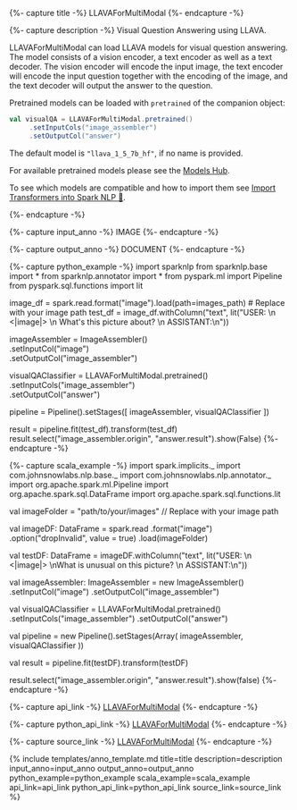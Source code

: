 {%- capture title -%}
LLAVAForMultiModal
{%- endcapture -%}

{%- capture description -%}
Visual Question Answering using LLAVA.

LLAVAForMultiModal can load LLAVA models for visual question answering.
The model consists of a vision encoder, a text encoder as well as a text decoder.
The vision encoder will encode the input image, the text encoder will encode the input question together
with the encoding of the image, and the text decoder will output the answer to the question.

Pretrained models can be loaded with `pretrained` of the companion object:

```scala
val visualQA = LLAVAForMultiModal.pretrained()
     .setInputCols("image_assembler")
     .setOutputCol("answer")
```
The default model is `"llava_1_5_7b_hf"`, if no name is provided.

For available pretrained models please see the
[Models Hub](https://sparknlp.org/models?task=Question+Answering).

To see which models are compatible and how to import them see
[Import Transformers into Spark NLP 🚀](https://github.com/JohnSnowLabs/spark-nlp/discussions/5669).

{%- endcapture -%}

{%- capture input_anno -%}
IMAGE
{%- endcapture -%}

{%- capture output_anno -%}
DOCUMENT
{%- endcapture -%}

{%- capture python_example -%}
import sparknlp
from sparknlp.base import *
from sparknlp.annotator import *
from pyspark.ml import Pipeline
from pyspark.sql.functions import lit

image_df = spark.read.format("image").load(path=images_path) # Replace with your image path
test_df = image_df.withColumn("text", lit("USER: \n <|image|> \n What's this picture about? \n ASSISTANT:\n"))

imageAssembler = ImageAssembler()   
          .setInputCol("image")   
          .setOutputCol("image_assembler")

visualQAClassifier = LLAVAForMultiModal.pretrained()   
          .setInputCols("image_assembler")   
          .setOutputCol("answer")

pipeline = Pipeline().setStages([
          imageAssembler,
          visualQAClassifier
])

result = pipeline.fit(test_df).transform(test_df)
result.select("image_assembler.origin", "answer.result").show(False)
{%- endcapture -%}

{%- capture scala_example -%}
import spark.implicits._
import com.johnsnowlabs.nlp.base._
import com.johnsnowlabs.nlp.annotator._
import org.apache.spark.ml.Pipeline
import org.apache.spark.sql.DataFrame
import org.apache.spark.sql.functions.lit

val imageFolder = "path/to/your/images" // Replace with your image path

val imageDF: DataFrame = spark.read
     .format("image")
     .option("dropInvalid", value = true)
     .load(imageFolder)

val testDF: DataFrame = imageDF.withColumn("text", lit("USER: \n <|image|> \nWhat is unusual on this picture? \n ASSISTANT:\n"))

val imageAssembler: ImageAssembler = new ImageAssembler()
     .setInputCol("image")
     .setOutputCol("image_assembler")

val visualQAClassifier = LLAVAForMultiModal.pretrained()
     .setInputCols("image_assembler")
     .setOutputCol("answer")

val pipeline = new Pipeline().setStages(Array(
     imageAssembler,
     visualQAClassifier
))

val result = pipeline.fit(testDF).transform(testDF)

result.select("image_assembler.origin", "answer.result").show(false)
{%- endcapture -%}

{%- capture api_link -%}
[LLAVAForMultiModal](/api/com/johnsnowlabs/nlp/annotators/cv/LLAVAForMultiModal)
{%- endcapture -%}

{%- capture python_api_link -%}
[LLAVAForMultiModal](/api/python/reference/autosummary/sparknlp/annotator/cv/llava_for_multimodal/index.html#sparknlp.annotator.cv.llava_for_multimodal.LLAVAForMultiModal)
{%- endcapture -%}

{%- capture source_link -%}
[LLAVAForMultiModal](https://github.com/JohnSnowLabs/spark-nlp/tree/master/src/main/scala/com/johnsnowlabs/nlp/annotators/cv/LLAVAForMultiModal.scala)
{%- endcapture -%}

{% include templates/anno_template.md
title=title
description=description
input_anno=input_anno
output_anno=output_anno
python_example=python_example
scala_example=scala_example
api_link=api_link
python_api_link=python_api_link
source_link=source_link
%}